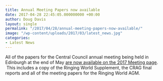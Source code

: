 ```yaml
---
title: Annual Meeting Papers now available
date: 2017-04-28 22:45:05.000000000 +00:00
author: Doug Davis
layout: single
permalink: "/2017/04/28/annual-meeting-papers-now-available/"
image: "/wp-content/uploads/2017/03/latest_news.jpg"
categories:
- Latest News
---
```

All of the papers for the Central Council annual meeting being held in Edinburgh at the end of May [are now available on the 2017 Meeting page](/about/meetings/2017-meeting/).  This includes a copy of the Ringing World Supplement, the CRAG final reports and all of the meeting papers for the Ringing World AGM.
